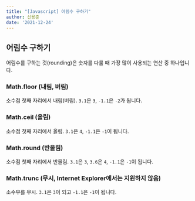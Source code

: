 ```yaml
---
title: "[Javascript] 어림수 구하기"
author: 신용준
date: '2021-12-24'
---
```


## 어림수 구하기

어림수를 구하는 것(rounding)은 숫자를 다룰 때 가장 많이 사용되는 연산 중 하나입니다.


### Math.floor (내림, 버림)

소수점 첫째 자리에서 내림(버림). `3.1`은 `3`, `-1.1`은 `-2`가 됩니다.

### Math.ceil (올림)

소수점 첫째 자리에서 올림. `3.1`은 `4`, `-1.1`은 `-1`이 됩니다.

### Math.round (반올림)

소수점 첫째 자리에서 반올림. `3.1`은 `3`, `3.6`은 `4`, `-1.1`은 `-1`이 됩니다.

### Math.trunc (무시, Internet Explorer에서는 지원하지 않음)

소수부를 무시. `3.1`은 `3`이 되고 `-1.1`은 `-1`이 됩니다.